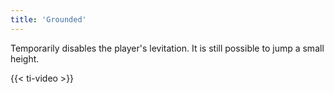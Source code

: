 ```yaml
---
title: 'Grounded'
---
```


Temporarily disables the player's levitation. It is still possible to jump a small height.

{{< ti-video >}}
